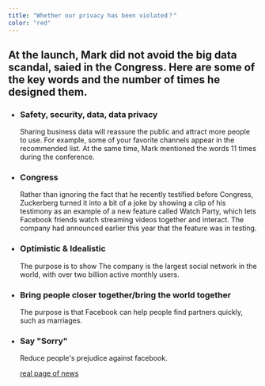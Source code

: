 ```yaml
---
title: "Whether our privacy has been violated？"
color: "red"
---
```

<div class="context">
  <h2><p>At the launch, Mark did not avoid the big data scandal, saied in the Congress. Here are some of the key words and the number of times 
  he designed them.<p></h2>
    <ul>
      <h3><li>Safety, security, data, data privacy</li></h3>
      Sharing business data will reassure the public and attract more people to use.
      For example, some of your favorite channels appear in the recommended list.
      At the same time, Mark mentioned the words 11 times during the conference.
      <h3><li>Congress</li></h3>
      Rather than ignoring the fact that he recently testified before Congress, Zuckerberg turned it into a bit of a joke by showing a clip 
      of his testimony as an example of a new feature called Watch Party, which lets Facebook friends watch streaming videos together and interact. 
      The company had announced earlier this year that the feature was in testing.
      <h3><li>Optimistic & Idealistic</li></h3>
      The purpose is to show The company is the largest social network in the world, 
      with over two billion active monthly users. 
      <h3><li>Bring people closer together/bring the world together</li></h3>
      The purpose is that Facebook can help people find partners quickly, such as marriages.
      <h3><li>Say "Sorry"</li></h3>
      Reduce people's prejudice against facebook.
      

[real page of news](https://www.technologyreview.com/s/611037/safety-yes-sorry-no-what-mark-zuckerberg-didand-didntsay-in-his-f8-keynote/)
